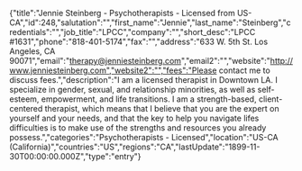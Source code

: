 {"title":"Jennie Steinberg - Psychotherapists - Licensed from US-CA","id":248,"salutation":"","first_name":"Jennie","last_name":"Steinberg","credentials":"","job_title":"LPCC","company":"","short_desc":"LPCC #1631","phone":"818-401-5174","fax":"","address":"633 W. 5th St. Los Angeles, CA 90071","email":"therapy@jenniesteinberg.com","email2":"","website":"http://www.jenniesteinberg.com","website2":"","fees":"Please contact me to discuss fees.","description":"I am a licensed therapist in Downtown LA.  I specialize in gender, sexual, and relationship minorities, as well as self-esteem, empowerment, and life transitions.  I am a strength-based, client-centered therapist, which means that I believe that you are the expert on yourself and your needs, and that the key to help you navigate lifes difficulties is to make use of the strengths and resources you already possess.","categories":"Psychotherapists - Licensed","location":"US-CA (California)","countries":"US","regions":"CA","lastUpdate":"1899-11-30T00:00:00.000Z","type":"entry"}
